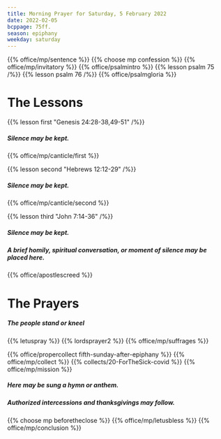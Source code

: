 ```yaml
---
title: Morning Prayer for Saturday, 5 February 2022
date: 2022-02-05
bcppage: 75ff.
season: epiphany
weekday: saturday
---
```


{{% office/mp/sentence %}}
{{% choose mp confession %}}
{{% office/mp/invitatory  %}}
{{% office/psalmintro %}}
{{% lesson psalm 75 /%}}
{{% lesson psalm 76 /%}}
{{% office/psalmgloria %}}

# The Lessons
{{% lesson first "Genesis 24:28-38,49-51" /%}}
##### Silence may be kept.
{{% office/mp/canticle/first %}}

{{% lesson second "Hebrews 12:12-29" /%}}
##### Silence may be kept.
{{% office/mp/canticle/second %}}

{{% lesson third "John 7:14-36" /%}}
##### Silence may be kept.

##### A brief homily, spiritual conversation, or moment of silence may be placed here.


{{% office/apostlescreed %}}

# The Prayers

##### The people stand or kneel
{{% letuspray %}}
{{% lordsprayer2 %}}
{{% office/mp/suffrages %}}

{{% office/propercollect fifth-sunday-after-epiphany %}}
{{% office/mp/collect %}}
{{% collects/20-ForTheSick-covid %}}
{{% office/mp/mission %}}

##### Here may be sung a hymn or anthem.

##### Authorized intercessions and thanksgivings may follow.

{{% choose mp beforetheclose %}}
{{% office/mp/letusbless %}}
{{% office/mp/conclusion %}}
